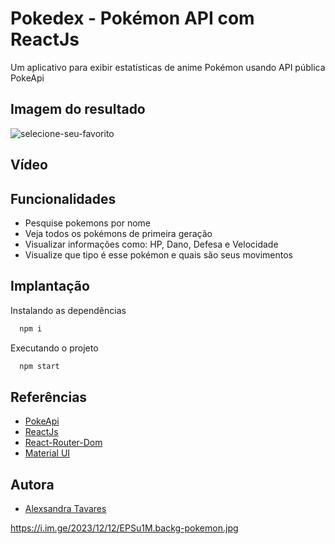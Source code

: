 
# Pokedex - Pokémon API com ReactJs


Um aplicativo para exibir estatísticas de anime Pokémon usando API pública PokeApi

## Imagem do resultado

![selecione-seu-favorito](https://github.com/alexsabrasil/React-Pokedex/assets/113733583/1dcc1d09-321e-49c5-9936-31f0472f1a3e)

## Vídeo 


## Funcionalidades

- Pesquise pokemons por nome
- Veja todos os pokémons de primeira geração
- Visualizar informações como: HP, Dano, Defesa e Velocidade
- Visualize que tipo é esse pokémon e quais são seus movimentos


## Implantação

Instalando as dependências
```bash
  npm i
```
Executando o projeto
```bash
  npm start
```


## Referências

 - [PokeApi](https://pokeapi.co/)
 - [ReactJs](https://pt-br.reactjs.org/)
 - [React-Router-Dom](https://reactrouter.com/)
 - [Material UI](https://mui.com/pt/)


## Autora

- [Alexsandra Tavares](https://github.com/alexsabrasil/)


https://i.im.ge/2023/12/12/EPSu1M.backg-pokemon.jpg
